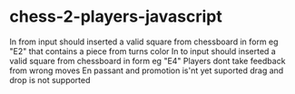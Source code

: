 # chess-2-players-javascript

In from input should inserted a valid square from chessboard in form eg "E2" that contains a piece from turns color
In to input should inserted a valid square from chessboard in form eg "E4" 
Players dont take feedback from wrong moves
En passant and promotion is'nt yet suported
drag and drop is not supported
